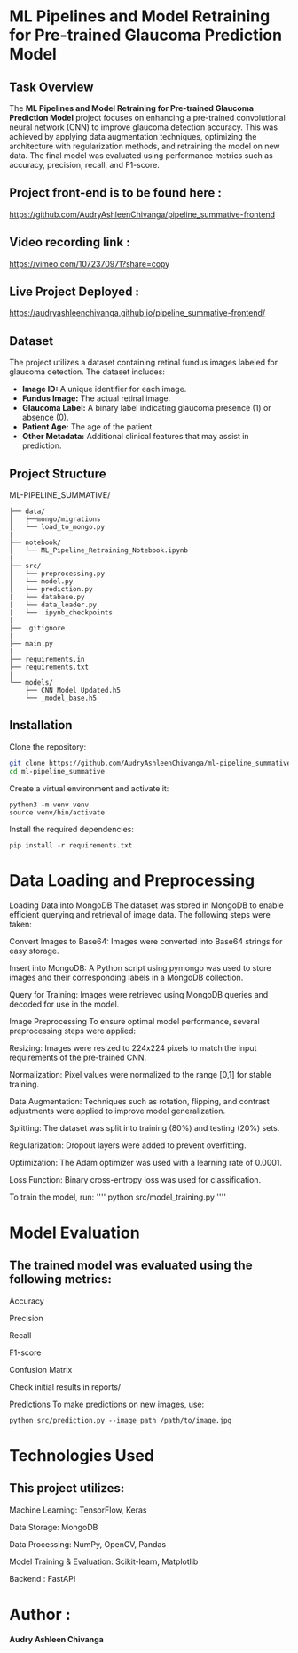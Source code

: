 # ML Pipelines and Model Retraining for Pre-trained Glaucoma Prediction Model

## Task Overview
The **ML Pipelines and Model Retraining for Pre-trained Glaucoma Prediction Model** project focuses on enhancing a pre-trained convolutional neural network (CNN) to improve glaucoma detection accuracy. This was achieved by applying data augmentation techniques, optimizing the architecture with regularization methods, and retraining the model on new data. The final model was evaluated using performance metrics such as accuracy, precision, recall, and F1-score.

## Project front-end is to be found here : 
https://github.com/AudryAshleenChivanga/pipeline_summative-frontend

## Video recording link : 
https://vimeo.com/1072370971?share=copy
## Live Project Deployed : 
https://audryashleenchivanga.github.io/pipeline_summative-frontend/

## Dataset
The project utilizes a dataset containing retinal fundus images labeled for glaucoma detection. The dataset includes:

- **Image ID:** A unique identifier for each image.
- **Fundus Image:** The actual retinal image.
- **Glaucoma Label:** A binary label indicating glaucoma presence (1) or absence (0).
- **Patient Age:** The age of the patient.
- **Other Metadata:** Additional clinical features that may assist in prediction.

## Project Structure
ML-PIPELINE_SUMMATIVE/
````
├── data/
│   ├──mongo/migrations
│   └── load_to_mongo.py
|
├── notebook/
│   └── ML_Pipeline_Retraining_Notebook.ipynb
|
├── src/
│   └── preprocessing.py
│   └── model.py
│   └── prediction.py
|   └── database.py
|   └── data_loader.py
|   └── .ipynb_checkpoints
|
├── .gitignore
|
├── main.py
|
├── requirements.in
├── requirements.txt
|
└── models/
    ├── CNN_Model_Updated.h5
    └── _model_base.h5

````
## Installation

Clone the repository:
```sh
git clone https://github.com/AudryAshleenChivanga/ml-pipeline_summative/tree/main
cd ml-pipeline_summative
````
Create a virtual environment and activate it:
````
python3 -m venv venv
source venv/bin/activate
````

Install the required dependencies:
````
pip install -r requirements.txt
````
# Data Loading and Preprocessing
Loading Data into MongoDB
The dataset was stored in MongoDB to enable efficient querying and retrieval of image data. The following steps were taken:

Convert Images to Base64: Images were converted into Base64 strings for easy storage.

Insert into MongoDB: A Python script using pymongo was used to store images and their corresponding labels in a MongoDB collection.

Query for Training: Images were retrieved using MongoDB queries and decoded for use in the model.

Image Preprocessing
To ensure optimal model performance, several preprocessing steps were applied:

Resizing: Images were resized to 224x224 pixels to match the input requirements of the pre-trained CNN.

Normalization: Pixel values were normalized to the range [0,1] for stable training.

Data Augmentation: Techniques such as rotation, flipping, and contrast adjustments were applied to improve model generalization.

Splitting: The dataset was split into training (80%) and testing (20%) sets.

Regularization: Dropout layers were added to prevent overfitting.

Optimization: The Adam optimizer was used with a learning rate of 0.0001.

Loss Function: Binary cross-entropy loss was used for classification.

To train the model, run:
''''
python src/model_training.py
''''
# Model Evaluation
## The trained model was evaluated using the following metrics:

Accuracy

Precision

Recall

F1-score

Confusion Matrix

Check initial results in reports/

Predictions
To make predictions on new images, use:
````
python src/prediction.py --image_path /path/to/image.jpg
````
# Technologies Used
## This project utilizes:

Machine Learning: TensorFlow, Keras

Data Storage: MongoDB

Data Processing: NumPy, OpenCV, Pandas

Model Training & Evaluation: Scikit-learn, Matplotlib

Backend : FastAPI

# Author :
**Audry Ashleen Chivanga**